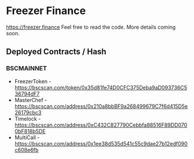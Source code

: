 # Freezer Finance

https://freezer.finance Feel free to read the code. More details coming soon.

## Deployed Contracts / Hash

### BSCMAINNET

- FreezerToken - https://bscscan.com/token/0x35d81fe74D0CFC375Deba9aD093736C536794dF7
- MasterChef - https://bscscan.com/address/0x210a8bbBF9a268499679C7f6d415D5e26179cbc3
- Timelock - https://bscscan.com/address/0xC432C827790Cebbfa88516F89DD0700bF818b5DE
- MultiCall - https://bscscan.com/address/0x1ee38d535d541c55c9dae27b12edf090c608e6fb
